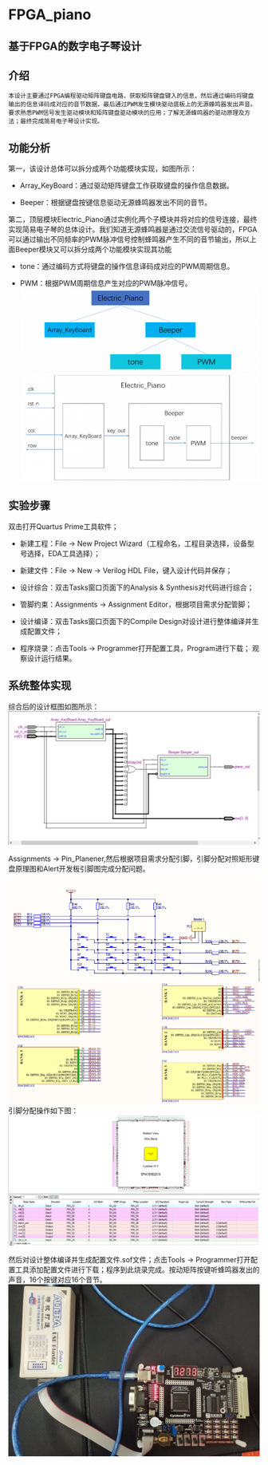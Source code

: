 # FPGA_piano
## **基于FPGA的数字电子琴设计**
## 介绍
    本设计主要通过FPGA编程驱动矩阵键盘电路，获取矩阵键盘键入的信息，然后通过编码将键盘输出的信息译码成对应的音节数据，最后通过PWM发生模块驱动底板上的无源蜂鸣器发出声音。要求熟悉PWM信号发生驱动模块和矩阵键盘驱动模块的应用；了解无源蜂鸣器的驱动原理及方法；最终完成简易电子琴设计实现。
## 功能分析
第一，该设计总体可以拆分成两个功能模块实现，如图所示：
  
  + Array_KeyBoard：通过驱动矩阵键盘工作获取键盘的操作信息数据。
  
  + Beeper：根据键盘按键信息驱动无源蜂鸣器发出不同的音节。
  
  第二，顶层模块Electric_Piano通过实例化两个子模块并将对应的信号连接，最终实现简易电子琴的总体设计。我们知道无源蜂鸣器是通过交流信号驱动的，FPGA可以通过输出不同频率的PWM脉冲信号控制蜂鸣器产生不同的音节输出，所以上面Beeper模块又可以拆分成两个功能模块实现其功能
  
  + tone：通过编码方式将键盘的操作信息译码成对应的PWM周期信息。
  
  + PWM：根据PWM周期信息产生对应的PWM脉冲信号。
  ![top-down设计](https://github.com/ghuaerm/FPGA_piano/blob/master/image/1.png)
  ![模块结构设计](https://github.com/ghuaerm/FPGA_piano/blob/master/image/2.png)
## 实验步骤
双击打开Quartus Prime工具软件；

+ 新建工程：File → New Project Wizard（工程命名，工程目录选择，设备型号选择，EDA工具选择）；

+ 新建文件：File → New → Verilog HDL File，键入设计代码并保存；

+ 设计综合：双击Tasks窗口页面下的Analysis & Synthesis对代码进行综合；

+ 管脚约束：Assignments → Assignment Editor，根据项目需求分配管脚；

+ 设计编译：双击Tasks窗口页面下的Compile Design对设计进行整体编译并生成配置文件；

+ 程序烧录：点击Tools → Programmer打开配置工具，Program进行下载；
观察设计运行结果。
## 系统整体实现
综合后的设计框图如图所示：
  ![RTL电路图](https://github.com/ghuaerm/FPGA_piano/blob/master/image/3.png)

  Assignments → Pin_Planener,然后根据项目需求分配引脚，引脚分配对照矩形键盘原理图和Alert开发板引脚图完成分配问题。
  ![矩形键盘原理图](https://github.com/ghuaerm/FPGA_piano/blob/master/image/5.png)
  ![Alert开发板引脚](https://github.com/ghuaerm/FPGA_piano/blob/master/image/6.png)
  引脚分配操作如下图：
  ![引脚分配操作](https://github.com/ghuaerm/FPGA_piano/blob/master/image/7.png)

  然后对设计整体编译并生成配置文件.sof文件；点击Tools → Programmer打开配置工具添加配置文件进行下载；程序到此烧录完成。按动矩阵按键听蜂鸣器发出的声音，16个按键对应16个音节。
  ![实验结果](https://github.com/ghuaerm/FPGA_piano/blob/master/image/4.png)

